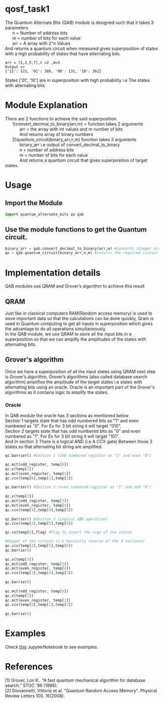 # qosf_task1
The Quantum Alternate Bits (QAB) module is designed such that it takes 3 parameters   
&nbsp;&nbsp;&nbsp;&nbsp;&nbsp;&nbsp;n = Number of address bits  
&nbsp;&nbsp;&nbsp;&nbsp;&nbsp;&nbsp;m = number of bits for each value  
&nbsp;&nbsp;&nbsp;&nbsp;&nbsp;&nbsp;arr = A array with 2^n Values  
And returns a quantum circuit when measured gives superposition of states with a high probability of states that have alternating bits.  

```
arr = [1,2,5,7],n =2 ,m=3  
Output =>
{'11': 121, '01': 386, '00': 131, '10': 362}
```
States ['01', '10'] are in superposition with high probability i.e The states with alternating bits

# Module Explanation
There are 2 functions to achieve the said superposition.  
&nbsp;&nbsp;&nbsp;&nbsp;&nbsp;&nbsp;1)convert_decimal_to_binary(arr,m) = function takes 2 arguments   
&nbsp;&nbsp;&nbsp;&nbsp;&nbsp;&nbsp;&nbsp;&nbsp;&nbsp;&nbsp;&nbsp;&nbsp;arr =  the array with int values and m number of bits  
&nbsp;&nbsp;&nbsp;&nbsp;&nbsp;&nbsp;&nbsp;&nbsp;&nbsp;&nbsp;&nbsp;&nbsp;And returns array of binary numbers  
&nbsp;&nbsp;&nbsp;&nbsp;&nbsp;&nbsp;2)quantum_circuit(binary_arr,n,m) function takes 3 arguments  
&nbsp;&nbsp;&nbsp;&nbsp;&nbsp;&nbsp;&nbsp;&nbsp;&nbsp;&nbsp;&nbsp;&nbsp;binary_arr i.e output of convert_decimal_to_binary  
&nbsp;&nbsp;&nbsp;&nbsp;&nbsp;&nbsp;&nbsp;&nbsp;&nbsp;&nbsp;&nbsp;&nbsp;n =  number of address bits  
&nbsp;&nbsp;&nbsp;&nbsp;&nbsp;&nbsp;&nbsp;&nbsp;&nbsp;&nbsp;&nbsp;&nbsp;m = number of bits for each value  
&nbsp;&nbsp;&nbsp;&nbsp;&nbsp;&nbsp;&nbsp;&nbsp;&nbsp;&nbsp;&nbsp;&nbsp;And returns a quantum circuit that gives superposition of target states.  
# Usage
## Import the Module
```python
import quantum_alternate_bits as qab
```
## Use the module functions to get the Quantum circuit.
```python
binary_arr = qab.convert_decimal_to_binary(arr,m) #converts integer array to binary array
qc = qab.quantum_circuit(binary_arr,n,m) #returns the required circuit
```
# Implementation details
QAB modules use QRAM and Grover’s algorithm to achieve this result 
## QRAM
Just like in classical computers RAM(Random access memory) is used to store important data so that the calculations can be done quickly, Qram is used in Quantum computing to get all inputs in superposition which gives the advantage to do all operations simultaneously.   
In the QAB module, we use QRAM to store all the input bits in a superposition so that we can amplify the amplitudes of the states with alternating bits.


## Grover's algorithm
Once we have a superposition of all the input states using QRAM next step is Grover’s algorithm. 
Grover’s algorithms (also called database search algorithm) amplifies the amplitude of the target states i.e states with alternating bits using an oracle. Oracle is an important part of the Grover's algorithms as it contains logic to amplify the states.

### Oracle 
In QAB module the oracle has 3 sections as mentioned below   
Section 1 targets state that has odd numbered bits as "1" and even numbered as "0". For Ex for 3 bit string it will target "010".  
Section 2 targets state that has odd numbered bits as "0" and even numbered as "1". For Ex for 3 bit string it will target "101".   
And In section 3 There is a logical AND (i.e A CCX gate) Between those 2 states so that alternating bit string are amplified. 
```python
qc.barrier() #Section 1 (odd numbered register as "1" and even "0")

qc.mct(odd_register, temp[0])
qc.x(temp[1])
qc.mct(even_register, temp[1])
qc.ccx(temp[0],temp[1],temp[2])
    
qc.barrier() #Section 2 (even numbered register as "1" and odd "0")
    
qc.x(temp[3])
qc.mct(odd_register, temp[3])
qc.mct(even_register, temp[4])
qc.ccx(temp[3],temp[4],temp[5])
    
qc.barrier() #Section 3 (Logical AND operation)
qc.ccx(temp[2],temp[5],temp[6])

qc.cx(temp[6],flag) #Flag to invert the sign of the states

#Dagger of the circuit.(i.e basically reverse of the 3 sections)
qc.ccx(temp[2],temp[5],temp[6]) 
qc.barrier()
    
qc.x(temp[3])
qc.mct(odd_register, temp[3])
qc.mct(even_register, temp[4])
qc.ccx(temp[3],temp[4],temp[5])
    
qc.barrier()
    
qc.mct(odd_register, temp[0])
qc.x(temp[1])
qc.mct(even_register, temp[1])
qc.ccx(temp[0],temp[1],temp[2])
    
qc.barrier()
```
# Examples 
Check [this](https://github.com/akshaykale17/qosf_task1/blob/main/example.ipynb) JupyterNotebook to see examples.

# References
[1] Grover, Lov K.. “A fast quantum mechanical algorithm for database search.” STOC '96 (1996).  
[2] Giovannetti, Vittorio et al. "Quantum Random Access Memory". Physical Review Letters 100. 16(2008).
